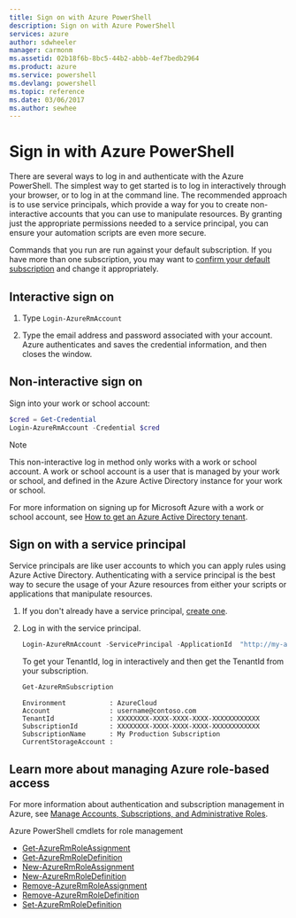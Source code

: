 ```yaml
---
title: Sign on with Azure PowerShell
description: Sign on with Azure PowerShell
services: azure
author: sdwheeler
manager: carmonm
ms.assetid: 02b18f6b-8bc5-44b2-abbb-4ef7bedb2964
ms.product: azure
ms.service: powershell
ms.devlang: powershell
ms.topic: reference
ms.date: 03/06/2017
ms.author: sewhee
---
```


# Sign in with Azure PowerShell

There are several ways to log in and authenticate with the Azure PowerShell. The simplest way to
get started is to log in interactively through your browser, or to log in at the command line. The
recommended approach is to use service principals, which provide a way for you to create
non-interactive accounts that you can use to manipulate resources. By granting just the appropriate
permissions needed to a service principal, you can ensure your automation scripts are even more
secure.

Commands that you run are run against your default subscription. If you have more than one
subscription, you may want to
[confirm your default subscription](manage-subscriptions-azureps.md) and change it appropriately.

## Interactive sign on

1. Type `Login-AzureRmAccount`

2. Type the email address and password associated with your account. Azure authenticates and saves
   the credential information, and then closes the window.

## Non-interactive sign on

Sign into your work or school account:

```powershell
$cred = Get-Credential
Login-AzureRmAccount -Credential $cred
```

> [!NOTE]
> This non-interactive log in method only works with a work or school account. A work or
> school account is a user that is managed by your work or school, and defined in the Azure Active
> Directory instance for your work or school.
>
> For more information on signing up for Microsoft Azure with a work or school account, see
[How to get an Azure Active Directory tenant](/azure/active-directory/develop/active-directory-howto-tenant).

## Sign on with a service principal

Service principals are like user accounts to which you can apply rules using Azure Active Directory.
Authenticating with a service principal is the best way to secure the usage of your Azure resources
from either your scripts or applications that manipulate resources.

1. If you don't already have a service principal, [create one](create-azure-service-principal-azureps.md).

2. Log in with the service principal.

    ```powershell
    Login-AzureRmAccount -ServicePrincipal -ApplicationId  "http://my-app" -Credential $pscredential -TenantId $tenantid
    ```

    To get your TenantId, log in interactively and then get the TenantId from your subscription.

    ```powershell
    Get-AzureRmSubscription
    ```

    ```
    Environment           : AzureCloud
    Account               : username@contoso.com
    TenantId              : XXXXXXXX-XXXX-XXXX-XXXX-XXXXXXXXXXXX
    SubscriptionId        : XXXXXXXX-XXXX-XXXX-XXXX-XXXXXXXXXXXX
    SubscriptionName      : My Production Subscription
    CurrentStorageAccount :
    ```

## Learn more about managing Azure role-based access

For more information about authentication and subscription management in Azure, see
[Manage Accounts, Subscriptions, and Administrative Roles](/azure/active-directory/role-based-access-control-configure.md).

Azure PowerShell cmdlets for role management

* [Get-AzureRmRoleAssignment](../ref/Get-AzureRmRoleAssignment.md)
* [Get-AzureRmRoleDefinition](../ref/Get-AzureRmRoleDefinition.md)
* [New-AzureRmRoleAssignment](../ref/New-AzureRmRoleAssignment.md)
* [New-AzureRmRoleDefinition](../ref/New-AzureRmRoleDefinition.md)
* [Remove-AzureRmRoleAssignment](../ref/Remove-AzureRmRoleAssignment.md)
* [Remove-AzureRmRoleDefinition](../ref/Remove-AzureRmRoleDefinition.md)
* [Set-AzureRmRoleDefinition](../ref/Set-AzureRmRoleDefinition.md)